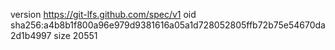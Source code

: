 version https://git-lfs.github.com/spec/v1
oid sha256:a4b8b1f800a96e979d9381616a05a1d728052805ffb72b75e54670da2d1b4997
size 20551
